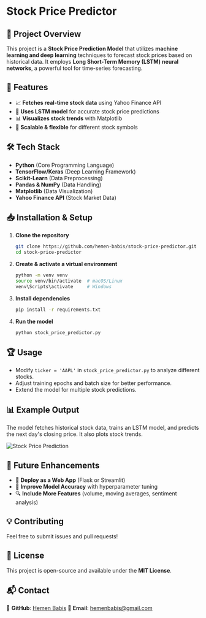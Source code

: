 # Stock Price Predictor

## 📌 Project Overview
This project is a **Stock Price Prediction Model** that utilizes **machine learning and deep learning** techniques to forecast stock prices based on historical data. It employs **Long Short-Term Memory (LSTM) neural networks**, a powerful tool for time-series forecasting.

## 🚀 Features
- 📈 **Fetches real-time stock data** using Yahoo Finance API
- 🧠 **Uses LSTM model** for accurate stock price predictions
- 📊 **Visualizes stock trends** with Matplotlib
- 🔄 **Scalable & flexible** for different stock symbols

## 🛠️ Tech Stack
- **Python** (Core Programming Language)
- **TensorFlow/Keras** (Deep Learning Framework)
- **Scikit-Learn** (Data Preprocessing)
- **Pandas & NumPy** (Data Handling)
- **Matplotlib** (Data Visualization)
- **Yahoo Finance API** (Stock Market Data)

## 📥 Installation & Setup
1. **Clone the repository**
   ```sh
   git clone https://github.com/hemen-babis/stock-price-predictor.git
   cd stock-price-predictor
   ```
2. **Create & activate a virtual environment**
   ```sh
   python -m venv venv
   source venv/bin/activate  # macOS/Linux
   venv\Scripts\activate     # Windows
   ```
3. **Install dependencies**
   ```sh
   pip install -r requirements.txt
   ```
4. **Run the model**
   ```sh
   python stock_price_predictor.py
   ```

## 🏆 Usage
- Modify `ticker = 'AAPL'` in `stock_price_predictor.py` to analyze different stocks.
- Adjust training epochs and batch size for better performance.
- Extend the model for multiple stock predictions.

## 📊 Example Output
The model fetches historical stock data, trains an LSTM model, and predicts the next day's closing price. It also plots stock trends.

![Stock Price Prediction](https://via.placeholder.com/600x300.png)

## 🔗 Future Enhancements
- 📡 **Deploy as a Web App** (Flask or Streamlit)
- 🤖 **Improve Model Accuracy** with hyperparameter tuning
- 🔍 **Include More Features** (volume, moving averages, sentiment analysis)

## 💡 Contributing
Feel free to submit issues and pull requests!

## 📜 License
This project is open-source and available under the **MIT License**.

## 📬 Contact
🔗 **GitHub**: [Hemen Babis](https://github.com/hemen-babis)
📧 **Email**: hemenbabis@gmail.com

